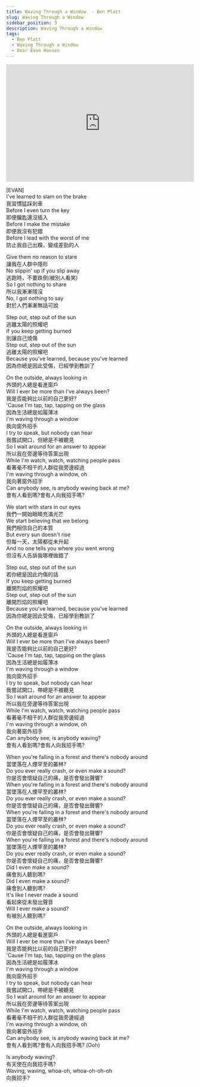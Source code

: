 ```yaml
---
title: Waving Through a Window  - Ben Platt
slug: Waving Through a Window 
sidebar_position: 3
description: Waving Through a Window 
tags:
  - Ben Platt
  - Waving Through a Window 
  - Dear Evan Hansen
---
```

  
  <iframe width="100%" height="315" src="https://www.youtube.com/embed/kfnMvo87fQU" title="YouTube video player" frameborder="0" allow="accelerometer; autoplay; clipboard-write; encrypted-media; gyroscope; picture-in-picture; web-share" allowfullscreen></iframe>


[EVAN]  
I've learned to slam on the brake  
我習慣猛踩剎車  
Before I even turn the key  
即便鑰匙還沒插入  
Before I make the mistake  
即便我沒有犯錯  
Before I lead with the worst of me  
防止我自己出糗，變成差勁的人  
  
Give them no reason to stare  
讓我在人群中隱形  
No slippin' up if you slip away  
逃跑時，不要跌倒(被別人看笑)  
So I got nothing to share  
所以我漸漸隱沒  
No, I got nothing to say  
對於人們漸漸無話可說  
  
Step out, step out of the sun  
逃離太陽的照耀吧  
If you keep getting burned  
別讓自己燒傷  
Step out, step out of the sun  
逃離太陽的照耀吧  
Because you've learned, because you've learned  
因為你總是因此受傷，已經學到教訓了  
  
On the outside, always looking in  
外頭的人總是看進窗戶  
Will I ever be more than I've always been?  
我是否能夠比以前的自己更好?  
'Cause I'm tap, tap, tapping on the glass  
因為生活總是如履薄冰  
I'm waving through a window  
我向窗外招手  
I try to speak, but nobody can hear  
我嘗試開口，但總是不被聽見  
So I wait around for an answer to appear  
所以我在旁邊等待答案出現  
While I'm watch, watch, watching people pass  
看著毫不相干的人群從我旁邊經過  
I'm waving through a window, oh  
我向著窗外招手  
Can anybody see, is anybody waving back at me?  
會有人看到嗎?會有人向我招手嗎?  
  
We start with stars in our eyes  
我們一開始眼睛充滿光芒  
We start believing that we belong  
我們相信自己的本質  
But every sun doesn't rise  
但每一天，太陽都從未升起  
And no one tells you where you went wrong  
但沒有人告訴我哪裡做錯了  
  
Step out, step out of the sun  
若你總是因此灼傷的話  
If you keep getting burned  
離開烈焰的照耀吧  
Step out, step out of the sun  
離開烈焰的照耀吧  
Because you've learned, because you've learned  
因為你總是因此受傷，已經學到教訓了  
  
On the outside, always looking in  
外頭的人總是看進窗戶  
Will I ever be more than I've always been?  
我是否能夠比以前的自己更好?  
'Cause I'm tap, tap, tapping on the glass  
因為生活總是如履薄冰  
I'm waving through a window  
我向窗外招手  
I try to speak, but nobody can hear  
我嘗試開口，帶總是不被聽見  
So I wait around for an answer to appear  
所以我在旁邊等待答案出現  
While I'm watch, watch, watching people pass  
看著毫不相干的人群從我旁邊經過  
I'm waving through a window, oh  
我向著窗外招手  
Can anybody see, is anybody waving?  
會有人看到嗎?會有人向我招手嗎?  
  
When you're falling in a forest and there's nobody around  
當墜落在人煙罕至的叢林?  
Do you ever really crash, or even make a sound?  
你是否會懷疑自己的痛，是否會發出聲響?  
When you're falling in a forest and there's nobody around  
當墜落在人煙罕至的叢林?  
Do you ever really crash, or even make a sound?  
你是否會懷疑自己的痛，是否會發出聲響?  
When you're falling in a forest and there's nobody around  
當墜落在人煙罕至的叢林?  
Do you ever really crash, or even make a sound?  
你是否會懷疑自己的痛，是否會發出聲響?  
When you're falling in a forest and there's nobody around  
當墜落在人煙罕至的叢林?  
Do you ever really crash, or even make a sound?  
你是否會懷疑自己的痛，是否會發出聲響?  
Did I even make a sound?  
痛會別人聽到嗎?  
Did I even make a sound?  
痛會別人聽到嗎?  
It's like I never made a sound  
看起來從未發出聲音  
Will I ever make a sound?  
有被別人聽到嗎?  
  
On the outside, always looking in  
外頭的人總是看進窗戶  
Will I ever be more than I've always been?  
我是否能夠比以前的自己更好?  
'Cause I'm tap, tap, tapping on the glass  
因為生活總是如履薄冰  
I'm waving through a window  
我向窗外招手  
I try to speak, but nobody can hear  
我嘗試開口，帶總是不被聽見  
So I wait around for an answer to appear  
所以我在旁邊等待答案出現  
While I'm watch, watch, watching people pass  
看著毫不相干的人群從我旁邊經過  
I'm waving through a window, oh  
我向著窗外招手  
Can anybody see, is anybody waving back at me?  
會有人看到嗎?會有人向我招手嗎? (Ooh)  
  
Is anybody waving?  
有天使在向我招手嗎?  
Waving, waving, whoa-oh, whoa-oh-oh-oh  
向我招手?  

